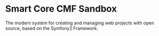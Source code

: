 Smart Core CMF Sandbox
======================

The modern system for creating and managing web projects with open source, based on the Symfony2 Framework.